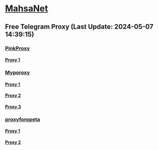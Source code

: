 
# [MahsaNet](https://t.me/mahsa_net)
## Free Telegram Proxy (Last Update: 2024-05-07 14:39:15)
### [PinkProxy](https://t.me/PinkProxy)
#### [Proxy 1](tg://proxy?server=46.4.208.73&port=43&secret=7usdlNqn4DRFl-dWoftucFRiaXNjb3R0aS55ZWt0YW5ldC5jb20=)
### [Myporoxy](https://t.me/Myporoxy)
#### [Proxy 1](tg://proxy?server=cloudflare.nokia.net.co.uk.do_yo.want_to.clash_with.this.www.microsoft.com.there_is_no.place_like.localhost.www.bing.com.count_with_me.cyou.net.digikala.com.msn.com.bsi.ir.enamad.ir.now_sud.again_to_fight.everyone.i_am.the_internet.perado-cars.pw.&port=000000000000000000000000000000000000000000000000000000000000000000000000000001201&secret=FpABAiIBhwH8AwOG42xL3QPQ)
#### [Proxy 2](tg://proxy?server=Cloudflare.Nokia.com.co.uk.do_yo.want_to.clash_with.this.www.microsoft.com.there_is_no.place_like.localhost.www.bing.com.count_with_me.cyou.net.digikala.com.msn.com.bsi.ir.enamad.ir.now_sud.again_to_fight.everyone.i_am.the_internet.areo-rotal.pw.&port=1201&secret=FpABAiIBhwH8AwOG42xL3QPQ)
#### [Proxy 3](tg://proxy?server=cloudflare.nokia.com.co.uk.do_yo.want_to.clash_with.this.www.microsoft.com.there_is_no.place_like.localhost.www.bing.com.count_with_me.cyou.net.digikala.com.msn.com.bsi.ir.enamad.ir.now_sud.again_to_fight.everyone.i_am.the_internet.dont-forget.pw.&port=3443&secret=FpABAiIBhwH8AwOG42xL3Q==)
### [proxyforopeta](https://t.me/proxyforopeta)
#### [Proxy 1](tg://proxy?server=89.110.70.164&port=6&secret=FgMBAgABAAH8AwOG4kw63QtY2RueWVrdGFuZXQuY29tZmFyYWthdi5jb212YW4ubmFqdmEuY29tAAAAAAAAAAAAAAAAAAAAAAAAAAAAAAAAAAA)
#### [Proxy 2](tg://proxy?server=cloudflare.com.nokia.com.co.uk.do_yo.want_to.clash_with.this.www.microsoft.com.there_is_no.place_like.localhost.www.bing.com.count_with_me.cyou.net.digikala.com.msn.com.bsi.ir.enamad.now_sudo.again_to_fight.everyone.i_am.the_internet.razianeh-boran.sbs.&port=2040&secret=FpABAiIBhwH8AwOG42xL3Q%3D%3D)

    